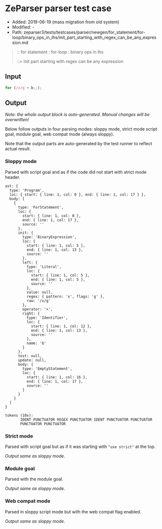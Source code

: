 # ZeParser parser test case

- Added: 2019-06-19 (mass migration from old system)
- Modified: -
- Path: zeparser3/tests/testcases/parser/newgen/for_statement/for-loop/binary_ops_in_lhs/init_part_starting_with_regex_can_be_any_expression.md

> :: for statement : for-loop : binary ops in lhs
>
> ::> init part starting with regex can be any expression

## Input

`````js
for (/x/g + b;;);
`````

## Output

_Note: the whole output block is auto-generated. Manual changes will be overwritten!_

Below follow outputs in four parsing modes: sloppy mode, strict mode script goal, module goal, web compat mode (always sloppy).

Note that the output parts are auto-generated by the test runner to reflect actual result.

### Sloppy mode

Parsed with script goal and as if the code did not start with strict mode header.

`````
ast: {
  type: 'Program',
  loc: { start: { line: 1, col: 0 }, end: { line: 1, col: 17 } },
  body: [
    {
      type: 'ForStatement',
      loc: {
        start: { line: 1, col: 0 },
        end: { line: 1, col: 17 },
        source: ''
      },
      init: {
        type: 'BinaryExpression',
        loc: {
          start: { line: 1, col: 5 },
          end: { line: 1, col: 13 },
          source: ''
        },
        left: {
          type: 'Literal',
          loc: {
            start: { line: 1, col: 5 },
            end: { line: 1, col: 5 },
            source: ''
          },
          value: null,
          regex: { pattern: 'x', flags: 'g' },
          raw: '/x/g'
        },
        operator: '+',
        right: {
          type: 'Identifier',
          loc: {
            start: { line: 1, col: 12 },
            end: { line: 1, col: 13 },
            source: ''
          },
          name: 'b'
        }
      },
      test: null,
      update: null,
      body: {
        type: 'EmptyStatement',
        loc: {
          start: { line: 1, col: 16 },
          end: { line: 1, col: 17 },
          source: ''
        }
      }
    }
  ]
}

tokens (10x):
       IDENT PUNCTUATOR REGEX PUNCTUATOR IDENT PUNCTUATOR PUNCTUATOR
       PUNCTUATOR PUNCTUATOR
`````

### Strict mode

Parsed with script goal but as if it was starting with `"use strict"` at the top.

_Output same as sloppy mode._

### Module goal

Parsed with the module goal.

_Output same as sloppy mode._

### Web compat mode

Parsed in sloppy script mode but with the web compat flag enabled.

_Output same as sloppy mode._
